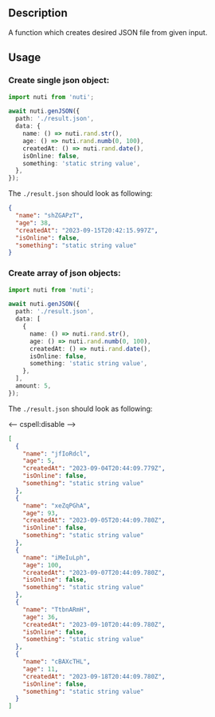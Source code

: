 ## Description

A function which creates desired JSON file from given input.

## Usage

### Create single json object:

```ts
import nuti from 'nuti';

await nuti.genJSON({
  path: './result.json',
  data: {
    name: () => nuti.rand.str(),
    age: () => nuti.rand.numb(0, 100),
    createdAt: () => nuti.rand.date(),
    isOnline: false,
    something: 'static string value',
  },
});
```

The `./result.json` should look as following:

```json
{
  "name": "shZGAPzT",
  "age": 38,
  "createdAt": "2023-09-15T20:42:15.997Z",
  "isOnline": false,
  "something": "static string value"
}
```

### Create array of json objects:

```ts
import nuti from 'nuti';

await nuti.genJSON({
  path: './result.json',
  data: [
    {
      name: () => nuti.rand.str(),
      age: () => nuti.rand.numb(0, 100),
      createdAt: () => nuti.rand.date(),
      isOnline: false,
      something: 'static string value',
    },
  ],
  amount: 5,
});
```

The `./result.json` should look as following:

<-- cspell:disable -->

```json
[
  {
    "name": "jfIoRdcl",
    "age": 5,
    "createdAt": "2023-09-04T20:44:09.779Z",
    "isOnline": false,
    "something": "static string value"
  },
  {
    "name": "xeZqPGhA",
    "age": 93,
    "createdAt": "2023-09-05T20:44:09.780Z",
    "isOnline": false,
    "something": "static string value"
  },
  {
    "name": "iMeIuLph",
    "age": 100,
    "createdAt": "2023-09-07T20:44:09.780Z",
    "isOnline": false,
    "something": "static string value"
  },
  {
    "name": "TtbnARmH",
    "age": 36,
    "createdAt": "2023-09-10T20:44:09.780Z",
    "isOnline": false,
    "something": "static string value"
  },
  {
    "name": "cBAXcTHL",
    "age": 11,
    "createdAt": "2023-09-18T20:44:09.780Z",
    "isOnline": false,
    "something": "static string value"
  }
]
```
